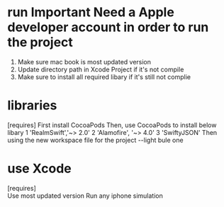 # run Important Need a Apple developer account in order to run the project
1. Make sure mac book is most updated version
2. Update directory path in Xcode Project if it's not compile
3. Make sure to install all required libary if it's still not complie


# libraries
[requires]
First install CocoaPods
Then, use CocoaPods to install below libary
1 'RealmSwift','~> 2.0'
2 'Alamofire', '~> 4.0'
3 'SwiftyJSON'
Then using the new workspace file for the project --light bule one


# use Xcode
[requires]  
Use most updated version
Run any iphone simulation

